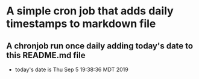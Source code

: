 A simple cron job that adds daily timestamps to markdown file
============================================================
## A chronjob run once daily adding today's date to this README.md file
* today's date is Thu Sep  5 19:38:36 MDT 2019
